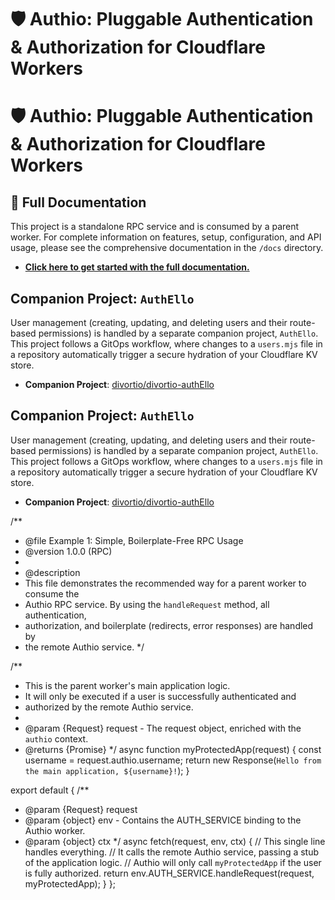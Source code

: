 # 🛡️ Authio: Pluggable Authentication & Authorization for Cloudflare Workers

# 🛡️ Authio: Pluggable Authentication & Authorization for Cloudflare Workers

## 🚀 Full Documentation

This project is a standalone RPC service and is consumed by a parent worker. For complete information on features,
setup, configuration, and API usage, please see the comprehensive documentation in the `/docs` directory.

- **[Click here to get started with the full documentation.](./docs/index.md)**

## Companion Project: `AuthEllo`

User management (creating, updating, and deleting users and their route-based permissions) is handled by a separate
companion project, `AuthEllo`. This project follows a GitOps workflow, where changes to a `users.mjs` file in a
repository automatically trigger a secure hydration of your Cloudflare KV store.

- **Companion Project**: [divortio/divortio-authEllo](https://github.com/divortio/divortio-authEllo)

## Companion Project: `AuthEllo`

User management (creating, updating, and deleting users and their route-based permissions) is handled by a separate
companion project, `AuthEllo`. This project follows a GitOps workflow, where changes to a `users.mjs` file in a
repository automatically trigger a secure hydration of your Cloudflare KV store.

- **Companion Project**: [divortio/divortio-authEllo](https://github.com/divortio/divortio-authEllo)

/**

* @file Example 1: Simple, Boilerplate-Free RPC Usage
* @version 1.0.0 (RPC)
*
* @description
* This file demonstrates the recommended way for a parent worker to consume the
* Authio RPC service. By using the `handleRequest` method, all authentication,
* authorization, and boilerplate (redirects, error responses) are handled by
* the remote Authio service.
  */

/**

* This is the parent worker's main application logic.
* It will only be executed if a user is successfully authenticated and
* authorized by the remote Authio service.
*
* @param {Request} request - The request object, enriched with the `authio` context.
* @returns {Promise<Response>}
  */ async function myProtectedApp(request) { const username = request.authio.username; return new
  Response(`Hello from the main application, ${username}!`); }

export default { /**

* @param {Request} request
* @param {object} env - Contains the AUTH_SERVICE binding to the Authio worker.
* @param {object} ctx
  */ async fetch(request, env, ctx) { // This single line handles everything. // It calls the remote Authio service,
  passing a stub of the application logic. // Authio will only call `myProtectedApp` if the user is fully authorized.
  return env.AUTH_SERVICE.handleRequest(request, myProtectedApp); } };